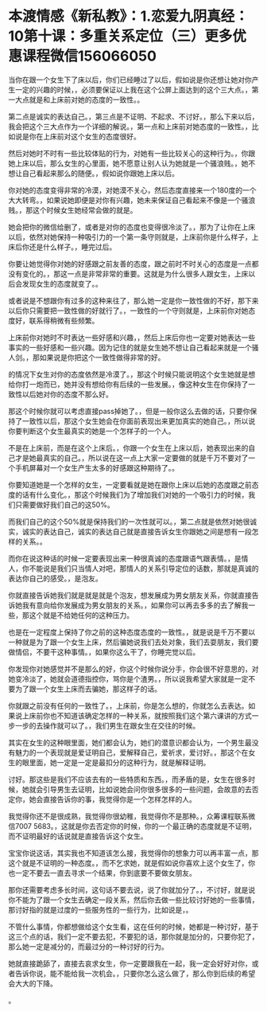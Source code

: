 # 本渡情感《新私教》：1.恋爱九阴真经：10第十课：多重关系定位（三）更多优惠课程微信156066050

当你在跟一个女生下了床以后，你们已经睡过了以后，假如说是你还想让她对你产生一定的兴趣的时候，，必须要保证以上我在这个公屏上面达到的这个三大点。，第一大点就是和上床前对她的态度的一致性。。

第二点是诚实的表达自己。，第三点是不证明、不起求、不讨好。，那么下来以后，我会把这个三大点作为一个详细的解说。，第一点和上床前对她态度的一致性。，比如说是你在上床前对这个女生的态度很好。

然后对她时不时有一些比较体贴的行为，对她有一些比较关心的这种行为。，你跟她上床以后，那么女生的心里面，她不愿意让别人认为她就是一个骚浪贱。，她不想让自己看起来那么的随便。，假如说你跟她上床以后。

你对她的态度变得非常的冷漠，对她漠不关心，然后态度直接来一个180度的一个大大转弯。，如果说她即便是对你有兴趣，她未来保证自己看起来不像是一个骚浪贱。，那这个时候女生她经常会做的就是。

她会把你的微信给删了，或者是对你的态度也变得很冷淡了。，那为了让你在上床以后，依然对她保持一种吸引力的一个第一条守则就是，上床前你是什么样子，上床后你还是什么样子。，睡完过后。

你要让她觉得你对她的好感跟之前友善的态度，跟之前时不时关心的态度是一点都没有变化的。，那这一点是非常非常的重要。这就是为什么很多人跟女生，上床以后会发现女生的态度就变了。。

或者说是不想跟你有过多的这种来往了，那么她一定是你一致性做的不好，那下来以后你只需要把一致性做的好就行了。，一致性的一个守则就是，上床前你对她态度好，联系得稍微有些频繁。

上床前你对她时不时表达一些好感和兴趣，，然后上床后你也一定要对她表达一些事实的一些好感和一些兴趣。因为记住的就是女生她不想让自己看起来就是一个骚人剑。，那如果说是你把这个一致性做得非常的好。

的情况下女生对你的态度依然是冷漠了。，那这个时候只能说明这个女生她就是想给你打一炮而已，她并没有想给你有后续的一些发展。，像这种女生在你保持了一致性以后她对你的态度不那么好。

那这个时候你就可以考虑直接pass掉她了。，但是一般你这么去做的话，只要你保持了一致性以后，那这个女生她会在你面前表现出来更加真实的她自己。，所以说你要判断这个女生最真实的她是一个怎样子的一个人。

不是在上床前，而是在这个上床后。，你跟一个女生在上床以后，她表现出来的自己才是她最真实的自己。，所以说在这一点上大家一定要做的就是千万不要对了一个手机屏幕对一个女生产生太多的好感跟这种期待了。。

你要知道她是一个怎样的女生，一定要看就是她在跟你上床以后她的态度跟之前态度的话有什么变化。，那这个时候我们为了增加我们对她的一个吸引力的时候，我们只需要做好我们自己的这50%。

而我们自己的这个50%就是保持我们的一次性就可以。，第二点就是依然对她很诚实，诚实的表达自己，诚实的表达自己就是直接告诉女生你跟她之间是想有一段怎样的关系。。

而你在说这种话的时候一定要表现出来一种很真诚的态度跟语气跟表情。，是情人，你不能说是我们只当情人对吧，那情人的关系引导定位的话数，那就是真诚的表达你自己的感受。，是泡友。

你就直接告诉她我们就是就是就是个泡友，想发展成为男女朋友关系，你就直接告诉她我有意向给你发展成为男女朋友的关系。，如果你可以再去多多的去了解我一些，那这个就是不给她任何的这种压力。

也是在一定程度上保持了你之前的这种态度态度的一致性。，就是说是千万不要以一种就是为了跟一个女生上床，然后骗她说我们去处对象，我们去耍朋友，我们要做情侣，不要干这种事情。，如果你这么干了，你睡完觉以后。

你发现你对她感觉并不是那么的好，你这个时候你说分手，你会很不好意思的，对她变冷淡了，她就会道德指控你，骂你是个渣男。，所以说我希望大家就是一定不要为了跟一个女生上床而去骗她，那这样子的话。

你就跟之前没有任何的一致性了。，上床前，你是怎么想的，你就怎么去表达。如果说上床前你也不知道该确定怎样的一种关系，就按照我们这个第六课讲的方式一步一步的去操作就可以了。，我们男生在跟女生在交往的时候。

其实在女生的这种眼里面，她们都会认为，她们的潜意识都会认为，一个男生最没有魅力的一个表现就是爱证明自己，爱解释自己，爱祈求，爱讨好。，那这个在女生的眼里面，她一定是一定是最扣分的这种行为，就是解释证明。

讨好。那这些是我们不应该去有的一些特质和东西。，而矛盾的是，女生在很多时候，她就会引导男生去证明，比如说她会问你很多很多的一些问题，会故意的去否定你，她会直接告诉你的事，我觉得你是一个怎样怎样的人。

我觉得你还不是很成熟，我觉得你很幼稚，我觉得你不是那种。，众筹课程联系微信7007 5683。，这就是你去否定你的时候，你的一个最正确的态度就是不证明，而不证明最好的话说就是直接告诉这个女生。

宝宝你说这话，其实我也不知道该怎么接，我觉得你的想象力可以再丰富一点，那这个就是不证明的一种态度。，而不乞求她，就是假如说你喜欢上这个女生了，你也一定不要去一直去寻求一个结果，你到底要不要做女朋友。

那你还需要考虑多长时间，这句话不要去说，说了你就加分了。，不讨好，就是说你不能为了跟一个女生去确定一段关系，然后你去做一些比较讨好她的一些事情，那讨好指的就是过度的一些服务性的一些行为，比如说是，。

不管什么事情，你都想做给这个女生看，这在任何的时候，她都是一种讨好，基于这三个点的话，我们一定不要去犯，不要犯的话，那你就是加分的，只要你犯了，那么她一定是减分的，而最过分的一种讨好的行为。

她就直接跪舔了，直接去哀求女生，你一定要跟我在一起，我一定会好好对你，或者告诉你说，能不能给我一次机会。，只要你怎么这么做了，那么你到后续的希望会大大的下降。

。